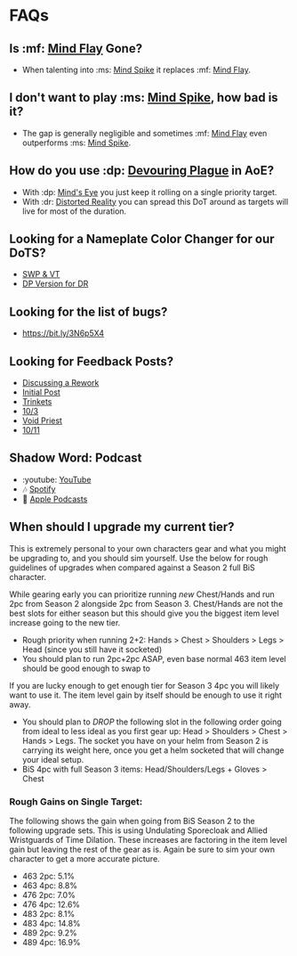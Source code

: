 # FAQs

## Is :mf: [Mind Flay](<https://www.wowhead.com/spell=15407>) Gone?
- When talenting into :ms: [Mind Spike](<https://www.wowhead.com/spell=73510>) it replaces :mf: [Mind Flay](<https://www.wowhead.com/spell=15407>).

## I don't want to play :ms: [Mind Spike](<https://www.wowhead.com/spell=73510>), how bad is it?
- The gap is generally negligible and sometimes :mf: [Mind Flay](<https://www.wowhead.com/spell=15407>) even outperforms :ms: [Mind Spike](<https://www.wowhead.com/spell=73510>).

## How do you use :dp: [Devouring Plague](<https://www.wowhead.com/spell=335467>) in AoE?
- With :dp: [Mind's Eye](<https://www.wowhead.com/spell=407470>) you just keep it rolling on a single priority target.
- With :dr: [Distorted Reality](<https://www.wowhead.com/spell=409044>) you can spread this DoT around as targets will live for most of the duration.

## Looking for a Nameplate Color Changer for our DoTS?
- [SWP & VT](<https://wago.io/DFokSvoSj>)
- [DP Version for DR](<https://wago.io/fVWquGeBQ>)

## Looking for the list of bugs?
- <https://bit.ly/3N6p5X4>

## Looking for Feedback Posts?
- [Discussing a Rework](<https://us.forums.blizzard.com/en/wow/t/shadow-priest-needs-another-rework/1665067/1>)
- [Initial Post](<https://us.forums.blizzard.com/en/wow/t/feedback-priests/1666449/97>)
- [Trinkets](<https://us.forums.blizzard.com/en/wow/t/trinket-feedback-in-season-3/1673239>)
- [10/3](<https://us.forums.blizzard.com/en/wow/t/feedback-priests/1666449/341>)
- [Void Priest](<https://us.forums.blizzard.com/en/wow/t/add-void-priest-spec/1683367>)
- [10/11](<https://us.forums.blizzard.com/en/wow/t/feedback-priests/1666449/405>)

## Shadow Word: Podcast
- :youtube: [YouTube](<https://www.youtube.com/playlist?list=PLxX8_7Ewk0bASf44ESDyDbm33Dos5sm1X>)
- :notes: [Spotify](<https://open.spotify.com/show/3OqYVKyKUFexzx8Y8wV4nd>)
- :apple: [Apple Podcasts](<https://podcasts.apple.com/us/podcast/shadow-word-podcast/id1686525208>)

## When should I upgrade my current tier?
This is extremely personal to your own characters gear and what you might be upgrading to, and you should sim yourself. Use the below for rough guidelines of upgrades when compared against a Season 2 full BiS character.

While gearing early you can prioritize running _new_ Chest/Hands and run 2pc from Season 2 alongside 2pc from Season 3. Chest/Hands are not the best slots for either season but this should give you the biggest item level increase going to the new tier.
- Rough priority when running 2+2: Hands > Chest > Shoulders > Legs > Head (since you still have it socketed)
- You should plan to run 2pc+2pc ASAP, even base normal 463 item level should be good enough to swap to

If you are lucky enough to get enough tier for Season 3 4pc you will likely want to use it. The item level gain by itself should be enough to use it right away.
- You should plan to *DROP* the following slot in the following order going from ideal to less ideal as you first gear up: Head > Shoulders > Chest > Hands > Legs. The socket you have on your helm from Season 2 is carrying its weight here, once you get a helm socketed that will change your ideal setup.
- BiS 4pc with full Season 3 items: Head/Shoulders/Legs + Gloves > Chest

### Rough Gains on Single Target:
The following shows the gain when going from BiS Season 2 to the following upgrade sets. This is using Undulating Sporecloak and Allied Wristguards of Time Dilation. These increases are factoring in the item level gain but leaving the rest of the gear as is. Again be sure to sim your own character to get a more accurate picture.
- 463 2pc: 5.1%
- 463 4pc: 8.8%
- 476 2pc: 7.0%
- 476 4pc: 12.6%
- 483 2pc: 8.1%
- 483 4pc: 14.8%
- 489 2pc: 9.2%
- 489 4pc: 16.9%